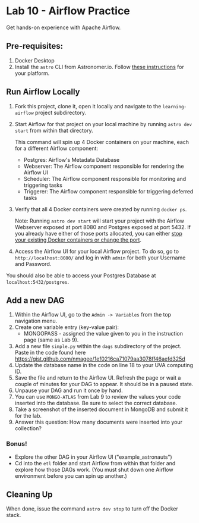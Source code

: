 # Lab 10 - Airflow Practice

Get hands-on experience with Apache Airflow.

## Pre-requisites:

1. Docker Desktop
2. Install the `astro` CLI from Astronomer.io. Follow [these instructions](https://www.astronomer.io/docs/astro/cli/install-cli/) for your platform.

## Run Airflow Locally

1. Fork this project, clone it, open it locally and navigate to the `learning-airflow` project subdirectory.

2. Start Airflow for that project on your local machine by running `astro dev start` from within that directory.

    This command will spin up 4 Docker containers on your machine, each for a different Airflow component:

    - Postgres: Airflow's Metadata Database
    - Webserver: The Airflow component responsible for rendering the Airflow UI
    - Scheduler: The Airflow component responsible for monitoring and triggering tasks
    - Triggerer: The Airflow component responsible for triggering deferred tasks

3. Verify that all 4 Docker containers were created by running `docker ps`.

    Note: Running `astro dev start` will start your project with the Airflow Webserver exposed at port 8080 and Postgres exposed at port 5432. If you already have either of those ports allocated, you can either [stop your existing Docker containers or change the port](https://docs.astronomer.io/astro/test-and-troubleshoot-locally#ports-are-not-available).

4. Access the Airflow UI for your local Airflow project. To do so, go to `http://localhost:8080/` and log in with `admin` for both your Username and Password.

You should also be able to access your Postgres Database at `localhost:5432/postgres`.

## Add a new DAG

1. Within the Airflow UI, go to the `Admin -> Variables` from the top navigation menu.
2. Create one variable entry (key-value pair):
    - MONGOPASS - assigned the value given to you in the instruction page (same as Lab 9).
3. Add a new file `simple.py` within the `dags` subdirectory of the project. Paste in the code found here https://gist.github.com/nmagee/1ef0216ca71079aa3078ff46aefd325d
4. Update the database name in the code on line 18 to your UVA computing ID.
5. Save the file and return to the Airflow UI. Refresh the page or wait a couple of minutes for your DAG to appear. It should be in a paused state.
6. Unpause your DAG and run it once by hand.
8. You can use `MONGO-ATLAS` from Lab 9 to review the values your code inserted into the database. Be sure to select the correct database.
9. Take a screenshot of the inserted document in MongoDB and submit it for the lab.
10. Answer this question: How many documents were inserted into your collection?

### Bonus!

- Explore the other DAG in your Airflow UI ("example_astronauts")
- Cd into the `etl` folder and start Airflow from within that folder and explore how those DAGs work. (You must shut down one Airflow environment before you can spin up another.)

## Cleaning Up

When done, issue the command `astro dev stop` to turn off the Docker stack.
